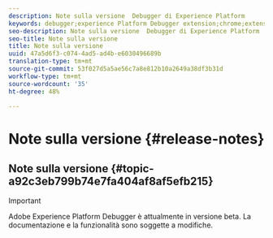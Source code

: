 ```yaml
---
description: Note sulla versione  Debugger di Experience Platform
keywords: debugger;experience Platform Debugger extension;chrome;extension;release notes
seo-description: Note sulla versione  Debugger di Experience Platform
seo-title: Note sulla versione
title: Note sulla versione
uuid: 47a5d6f3-c074-4ad5-ad4b-e6030496689b
translation-type: tm+mt
source-git-commit: 53f027d5a5ae56c7a8e812b10a2649a38df3b31d
workflow-type: tm+mt
source-wordcount: '35'
ht-degree: 48%

---
```



# Note sulla versione {#release-notes}

## Note sulla versione {#topic-a92c3eb799b74e7fa404af8af5efb215}

>[!IMPORTANT]
>
>Adobe Experience Platform Debugger è attualmente in versione beta. La documentazione e la funzionalità sono soggette a modifiche.
